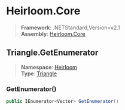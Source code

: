 # Heirloom.Core

> **Framework**: .NETStandard,Version=v2.1  
> **Assembly**: [Heirloom.Core][0]  

## Triangle.GetEnumerator

> **Namespace**: [Heirloom][0]  
> **Type**: [Triangle][1]  

### GetEnumerator()

```cs
public IEnumerator<Vector> GetEnumerator()
```

[0]: ../Heirloom.Core.md
[1]: Heirloom.Triangle.md
